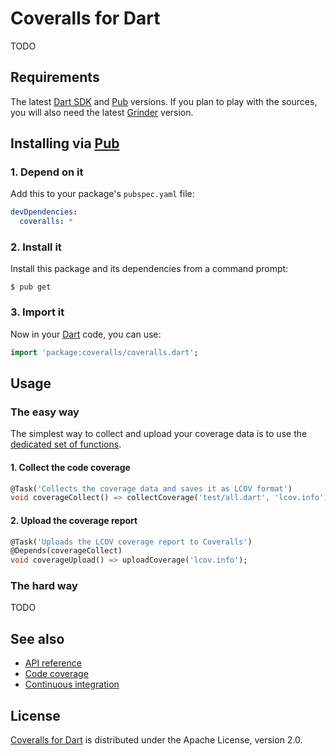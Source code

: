 # Coveralls for Dart
TODO

## Requirements
The latest [Dart SDK](https://www.dartlang.org) and [Pub](https://pub.dartlang.org) versions.
If you plan to play with the sources, you will also need the latest [Grinder](http://google.github.io/grinder.dart) version.

## Installing via [Pub](https://pub.dartlang.org)

### 1. Depend on it
Add this to your package's `pubspec.yaml` file:

```yaml
devDpendencies:
  coveralls: *
```

### 2. Install it
Install this package and its dependencies from a command prompt:

```shell
$ pub get
```

### 3. Import it
Now in your [Dart](https://www.dartlang.org) code, you can use:

```dart
import 'package:coveralls/coveralls.dart';
```

## Usage

### The easy way
The simplest way to collect and upload your coverage data is to use the [dedicated set of functions](https://github.com/cedx/coveralls.dart/blob/master/lib/coveralls.dart).

#### 1. Collect the code coverage

```dart
@Task('Collects the coverage data and saves it as LCOV format')
void coverageCollect() => collectCoverage('test/all.dart', 'lcov.info');
```

#### 2. Upload the coverage report

```dart
@Task('Uploads the LCOV coverage report to Coveralls')
@Depends(coverageCollect)
void coverageUpload() => uploadCoverage('lcov.info');
```

### The hard way
TODO

## See also
- [API reference](https://cedx.github.io/coveralls.dart)
- [Code coverage](https://coveralls.io/github/cedx/coveralls.dart)
- [Continuous integration](https://travis-ci.org/cedx/coveralls.dart)

## License
[Coveralls for Dart](https://github.com/cedx/coveralls.dart) is distributed under the Apache License, version 2.0.

